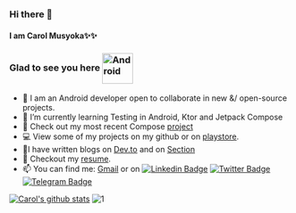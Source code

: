 ### Hi there 👋

#### I am Carol Musyoka✨✨ 

### Glad to see you here <img align="center" alt="Android" width="55" src="https://media.giphy.com/media/Y4bzv6DYbYzy8jDnoW/giphy.gif"/>

- 🔭 I am an Android developer open to collaborate in new &/ open-source projects. 
- 🌱 I’m currently learning Testing in Android, Ktor and Jetpack Compose
- 💜 Check out my most recent Compose [project](https://twitter.com/carolmusyoka_/status/1533761466553221121)
- 💻 View some of my projects on my github or on [playstore](https://play.google.com/store/apps/developer?id=carolmusyoka).
- 🚀I have written blogs on [Dev.to](https://dev.to/carolmusyoka) and on [Section](https://www.section.io/engineering-education/authors/carol-musyoka/)
- 📝 Checkout my [resume](https://docs.google.com/document/d/18Dvc-TBWyS0Qsba-SOXZLrm9pTxZWkWjapi2l54RcJ0/edit?usp=sharing).
- 📫 You can find me:
[Gmail](mailto:carolmusyoka127@gmail.com) or on [![Linkedin Badge](https://img.shields.io/badge/-LinkedIn-0e76a8?style=flat-square&logo=Linkedin&logoColor=white)](https://linkedin.com/in/carol-musyoka)
[![Twitter Badge](https://img.shields.io/badge/-Twitter-00acee?style=flat-square&logo=Twitter&logoColor=white)](https://twitter.com/carolmusyoka_)
[![Telegram Badge](https://img.shields.io/badge/-Telegram-0088cc?style=flat-square&logo=Telegram&logoColor=white)](https://t.me/carolmusyoka)

<!-- [![GitHub Streak](https://github-readme-streak-stats.herokuapp.com/?user=carolinemusyoka&theme=dark)](https://git.io/streak-stats) -->


[![Carol's github stats](https://github-readme-stats.vercel.app/api?username=carolinemusyoka&theme=blue-dark)](https://github.com/carolinemusyoka/github-readme-stats) ![1](https://github-readme-stats.vercel.app/api/top-langs/?username=carolinemusyoka&theme=blue-dark)
